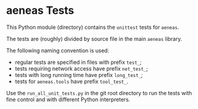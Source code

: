 # aeneas Tests 

This Python module (directory) contains the ``unittest`` tests for ``aeneas``.

The tests are (roughly) divided by source file in the main ``aeneas`` library.

The following naming convention is used:

* regular tests are specified in files with prefix ``test_``;
* tests requiring network access have prefix ``net_test_``;
* tests with long running time have prefix ``long_test_``;
* tests for ``aeneas.tools`` have prefix ``tool_test_``.

Use the ``run_all_unit_tests.py`` in the git root directory to run the tests
with fine control and with different Python interpreters.



